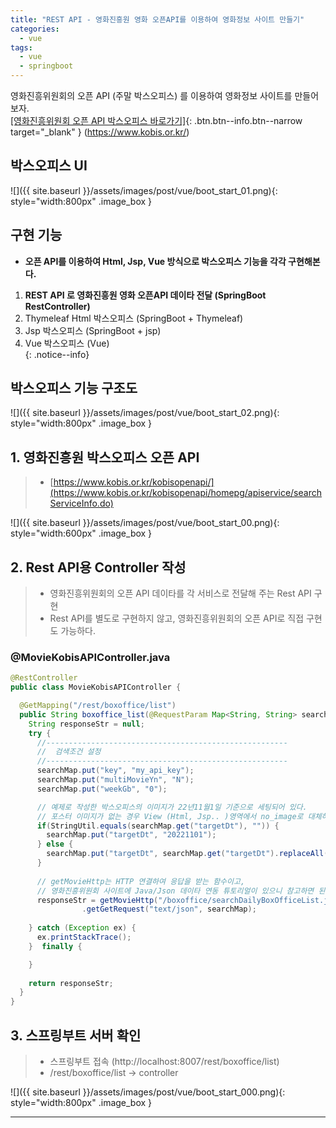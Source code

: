 ```yaml
---
title: "REST API - 영화진흥원 영화 오픈API를 이용하여 영화정보 사이트 만들기"
categories: 
  - vue
tags:
  - vue
  - springboot
---
```


영화진흥위원회의 오픈 API (주말 박스오피스) 를 이용하여 영화정보 사이트를 만들어보자.        
[[영화진흥위원회 오픈 API 박스오피스 바로가기]](https://www.kobis.or.kr/kobisopenapi/homepg/apiservice/searchServiceInfo.do){: .btn.btn--info.btn--narrow target="_blank" }  (https://www.kobis.or.kr/)    

## 박스오피스 UI
![]({{ site.baseurl }}/assets/images/post/vue/boot_start_01.png){: style="width:800px" .image_box }

## 구현 기능
+ **오픈 API를 이용하여 Html, Jsp, Vue 방식으로 박스오피스 기능을 각각 구현해본다.**    

1. **REST API 로 영화진흥원 영화 오픈API 데이타 전달 (SpringBoot RestController)**    
2. Thymeleaf Html 박스오피스 (SpringBoot + Thymeleaf)    
3. Jsp 박스오피스 (SpringBoot + jsp)    
4. Vue 박스오피스 (Vue)       
{: .notice--info}

## 박스오피스 기능 구조도
![]({{ site.baseurl }}/assets/images/post/vue/boot_start_02.png){: style="width:800px" .image_box }

## 1. 영화진흥원 박스오피스 오픈 API 
> + [https://www.kobis.or.kr/kobisopenapi/](https://www.kobis.or.kr/kobisopenapi/homepg/apiservice/searchServiceInfo.do)

![]({{ site.baseurl }}/assets/images/post/vue/boot_start_00.png){: style="width:600px" .image_box }

## 2. Rest API용 Controller 작성
> + 영화진흥위원회의 오픈 API 데이타를 각 서비스로 전달해 주는 Rest API 구현    
> + Rest API를 별도로 구현하지 않고, 영화진흥위원회의 오픈 API로 직접 구현도 가능하다.

### @MovieKobisAPIController.java
```java
@RestController
public class MovieKobisAPIController {

  @GetMapping("/rest/boxoffice/list")
  public String boxoffice_list(@RequestParam Map<String, String> searchMap) throws Exception {      
    String responseStr = null;
    try {
      //------------------------------------------------------
      //  검색조건 설정
      //------------------------------------------------------      
      searchMap.put("key", "my_api_key");
      searchMap.put("multiMovieYn", "N");
      searchMap.put("weekGb", "0");

      // 예제로 작성한 박스오피스의 이미지가 22년11월1일 기준으로 세팅되어 있다.
      // 포스터 이미지가 없는 경우 View (Html, Jsp.. )영역에서 no_image로 대체하여 보여준다.
      if(StringUtil.equals(searchMap.get("targetDt"), "")) {
        searchMap.put("targetDt", "20221101");
      } else {
        searchMap.put("targetDt", searchMap.get("targetDt").replaceAll("-", ""));
      }
            
      // getMovieHttp는 HTTP 연결하여 응답을 받는 함수이고,
      // 영화진흥위원회 사이트에 Java/Json 데이타 연동 튜토리얼이 있으니 참고하면 된다.
      responseStr = getMovieHttp("/boxoffice/searchDailyBoxOfficeList.json?")
                .getGetRequest("text/json", searchMap);
      
    } catch (Exception ex) {
      ex.printStackTrace();
    }  finally {

    }        
 
    return responseStr;
  }
}
```    

## 3. 스프링부트 서버 확인
> + 스프링부트 접속 (http://localhost:8007/rest/boxoffice/list)    
> + /rest/boxoffice/list -> controller     

![]({{ site.baseurl }}/assets/images/post/vue/boot_start_000.png){: style="width:800px" .image_box }




---   
   

